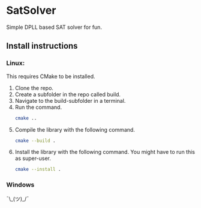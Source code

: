 # SatSolver
Simple DPLL based SAT solver for fun.

## Install instructions

### Linux:
This requires CMake to be installed.
1. Clone the repo.
2. Create a subfolder in the repo called build.
3. Navigate to the build-subfolder in a terminal.
4. Run the command.
   ```bash
   cmake ..
   ```
5. Compile the library with the following command.
   ```bash
   cmake --build .
   ```
6. Install the library with the following command. You might have to run this as super-user.
   ```bash
   cmake --install .
   ```

### Windows
 ¯\\\_(ツ)\_/¯
